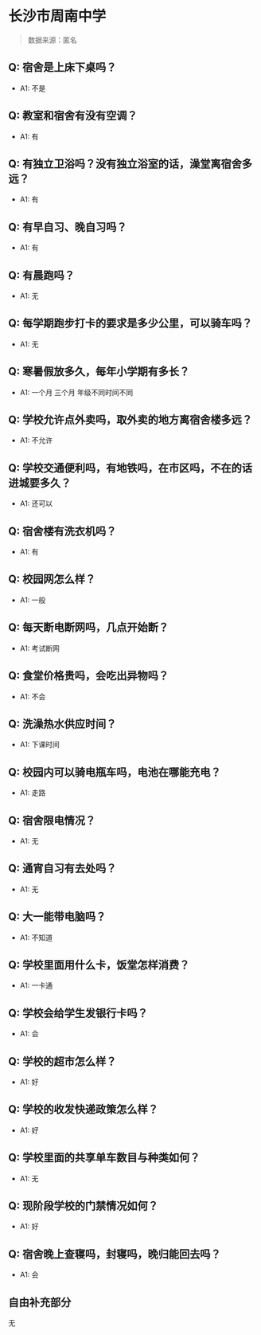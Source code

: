 # 长沙市周南中学

> 数据来源：匿名

## Q: 宿舍是上床下桌吗？

- A1: 不是

## Q: 教室和宿舍有没有空调？

- A1: 有

## Q: 有独立卫浴吗？没有独立浴室的话，澡堂离宿舍多远？

- A1: 有

## Q: 有早自习、晚自习吗？

- A1: 有

## Q: 有晨跑吗？

- A1: 无

## Q: 每学期跑步打卡的要求是多少公里，可以骑车吗？

- A1: 无

## Q: 寒暑假放多久，每年小学期有多长？

- A1: 一个月 三个月 年级不同时间不同

## Q: 学校允许点外卖吗，取外卖的地方离宿舍楼多远？

- A1: 不允许

## Q: 学校交通便利吗，有地铁吗，在市区吗，不在的话进城要多久？

- A1: 还可以

## Q: 宿舍楼有洗衣机吗？

- A1: 有

## Q: 校园网怎么样？

- A1: 一般

## Q: 每天断电断网吗，几点开始断？

- A1: 考试断网

## Q: 食堂价格贵吗，会吃出异物吗？

- A1: 不会

## Q: 洗澡热水供应时间？

- A1: 下课时间

## Q: 校园内可以骑电瓶车吗，电池在哪能充电？

- A1: 走路

## Q: 宿舍限电情况？

- A1: 无

## Q: 通宵自习有去处吗？

- A1: 无

## Q: 大一能带电脑吗？

- A1: 不知道

## Q: 学校里面用什么卡，饭堂怎样消费？

- A1: 一卡通

## Q: 学校会给学生发银行卡吗？

- A1: 会

## Q: 学校的超市怎么样？

- A1: 好

## Q: 学校的收发快递政策怎么样？

- A1: 好

## Q: 学校里面的共享单车数目与种类如何？

- A1: 无

## Q: 现阶段学校的门禁情况如何？

- A1: 好

## Q: 宿舍晚上查寝吗，封寝吗，晚归能回去吗？

- A1: 会

## 自由补充部分

无